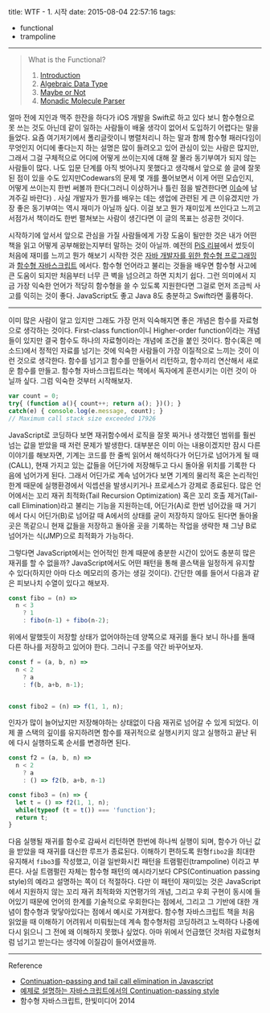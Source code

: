 title: WTF - 1. 시작
date: 2015-08-04 22:57:16
tags:
- functional
- trampoline

---

> What is the Functional?
>   1. [Introduction](/blog/2015/08/04/wtf-1-intro/)
>   2. [Algebraic Data Type](/blog/2015/08/04/wtf-2-adt/)
>   3. [Maybe or Not](/blog/2015/08/04/wtf-3-fam/)
>   4. [Monadic Molecule Parser](/blog/2015/08/04/wtf-4-parser/)


얼마 전에 지인과 맥주 한잔을 하다가 iOS 개발을 Swift로 하고 있다 보니 함수형으로
못 쓰는 것도 아닌데 같이 일하는 사람들이 배울 생각이 없어서 도입하기 어렵다는
말을 들었다. 요즘 여기저기에서 폴리글랏이니 병렬처리니 하는 말과 함께 함수형
패러다임이 무엇인지 어디에 좋다는지 하는 설명은 많이 들려오고 있어 관심이
있는 사람은 많지만, 그래서 그걸 구체적으로 어디에 어떻게 쓰이는지에 대해 잘
몰라 동기부여가 되지 않는 사람들이 많다. 나도 입문 단계를 아직 벗어나지
못했다고 생각해서 앞으로 쓸 글에 잘못된 점이 있을 수도 있지만Codewars의 문제
몇 개를 풀어보면서 이게 어떤 모습인지, 어떻게 쓰이는지 한번 써볼까 한다(그러니
이상하거나 틀린 점을 발견한다면 [이슈](https://github.com/seoh/blog/issues)에
남겨주길 바란다) . 사실 개발자가 뭔가를 배우는 데는 생업에 관련된 게
큰 이유겠지만 가장 좋은 동기부여는 역시 재미가 아닐까 싶다.  이걸 보고 뭔가
재미있게 쓰인다고 느끼고 서점가서 책이라도 한번 펼쳐보는 사람이 생긴다면 이
글의 목표는 성공한 것이다.

시작하기에 앞서서 앞으로 관심을 가질 사람들에게 가장 도움이 될만한 것은 내가
어떤 책을 읽고 어떻게 공부해왔는지부터 말하는 것이 아닐까. 예전의
[PiS 리뷰](http://seoh.github.io/blog/2015/01/18/pis-review/)에서 썼듯이
처음에 재미를 느끼고 뭔가 해보기 시작한 것은 [자바 개발자를 위한 함수형
프로그래밍](http://www.hanbit.co.kr/ebook/look.html?isbn=9788979149678)과
[함수형 자바스크립트](http://hanbit.co.kr/book/look.html?isbn=978-89-6848-079-9)
에서다.  함수형 언어라고 불리는 것들을 배우면 함수형 사고에 큰 도움이 되지만
처음부터 너무 큰 벽을 넘으려고 하면 지치기 쉽다. 그런 의미에서 지금 가장 익숙한
언어가 적당히 함수형을 쓸 수 있도록 지원한다면 그걸로 먼저 조금씩 사고를 익히는
것이 좋다. JavaScript도 좋고 Java 8도 충분하고 Swift라면 훌륭하다.

---

이미 많은 사람이 알고 있지만 그래도 가장 먼저 익숙해지면 좋은 개념은 함수를
자료형으로 생각하는 것이다. First-class function이니 Higher-order function이라는
개념들이 있지만 결국 함수도 하나의 자료형이라는 개념에 조건을 붙인 것이다.
함수(혹은 메소드)에서 정적인 자료를 넘기는 것에 익숙한 사람들이 가장 이질적으로
느끼는 것이 이런 것으로 생각한다. 함수를 넘기고 함수를 만들어서 리턴하고,
함수끼리 연산해서 새로운 함수를 만들고.  함수형 자바스크립트라는 책에서 독자에게
훈련시키는 이런 것이 아닐까 싶다. 그럼 익숙한 것부터 시작해보자.

``` js JavaScript
var count = 0;
try{ (function a(){ count++; return a(); })(); }
catch(e) { console.log(e.message, count); }
// Maximum call stack size exceeded 17926
```

JavaScript로 코딩하다 보면 재귀함수에서 로직을 잘못 짜거나 생각했던 범위를 훨씬
넘는 값을 받았을 때 저런 문제가 발생한다. 대부분은 이미 아는 내용이겠지만 잠시
다른 이야기를 해보자면, 기계는 코드를 한 줄씩 읽어서 해석하다가 어딘가로
넘어가게 될 때(CALL), 현재 가지고 있는 값들을 어딘가에 저장해두고 다시 돌아올
위치를 기록한 다음에 넘어가게 된다. 그래서 어딘가로 계속 넘어가다 보면 기계의
물리적 혹은 논리적인 한계 때문에 실행환경에서 익셉션을 발생시키거나 프로세스가
강제로 종료된다. 많은 언어에서는 꼬리 재귀 최적화(Tail Recursion Optimization)
혹은 꼬리 호출 제거(Tail-call Elimination)라고 불리는 기능을 지원하는데,
어딘가(A)로 한번 넘어갔을 때 거기에서 다시 어딘가(B)로 넘어갈 때 A에서의 상태를
굳이 저장하지 않아도 된다면 돌아올 곳은 똑같으니 현재 값들을 저장하고 돌아올
곳을 기록하는 작업을 생략한 채 그냥 B로 넘어가는 식(JMP)으로 최적화가 가능하다.

그렇다면 JavaScript에서는 언어적인 한계 때문에 충분한 시간이 있어도 충분히 많은
재귀를 할 수 없을까? JavaScript에서도 어떤 패턴을 통해 콜스택을 일정하게 유지할
수 있다(하지만 아마 다소 메모리의 증가는 생길 것이다). 간단한 예를 들어서 다음과
같은 피보나치 수열이 있다고 해보자.

``` js JavaScript
const fibo = (n) =>
  n < 3
    ? 1
    : fibo(n-1) + fibo(n-2);
```

위에서 말했듯이 저장할 상태가 없어야하는데 양쪽으로 재귀를 돌다 보니 하나를 돌때
다른 하나를 저장하고 있어야 한다. 그러니 구조를 약간 바꾸어보자.

``` js JavaScript
const f = (a, b, n) =>
  n < 2
    ? a
    : f(b, a+b, n-1);


const fibo2 = (n) => f(1, 1, n);
```

인자가 많이 늘어났지만 저장해야하는 상태없이 다음 재귀로 넘어갈 수 있게 되었다.
이제 콜 스택의 깊이를 유지하려면 함수를 재귀적으로 실행시키지 않고 실행하고
끝난 뒤에 다시 실행하도록 순서를 변경하면 된다.

``` js JavaScript
const f2 = (a, b, n) =>
  n < 2
    ? a
    : () => f2(b, a+b, n-1)

const fibo3 = (n) => {
  let t = () => f2(1, 1, n);
  while(typeof (t = t()) === 'function');
  return t;
}
```

다음 실행될 재귀를 함수로 감싸서 리턴하면 한번에 하나씩 실행이 되며, 함수가 아닌
값을 받았을 때 재귀를 대신한 루프가 종료된다. 이해하기 편하도록 원형`fibo2`을
최대한 유지해서 `fibo3`를 작성했고, 이걸 일반화시킨 패턴을 트램펄린(trampoline)
이라고 부른다. 사실 트램펄린 자체는 함수형 패턴의 예시라기보다 CPS(Continuation
passing style)의 예라고 설명하는 쪽이 더 적절하다. 다만 이 패턴이 재미있는 것은
JavaScript에서 지원하지 않는 꼬리 재귀 최적화와 지연평가의 개념, 그리고 우회
구현이 동시에 들어있기 때문에 언어의 한계를 기술적으로 우회한다는 점에서, 그리고
그 기반에 대한 개념이 함수형과 맞닿아있다는 점에서 예시로 가져왔다.  함수형
자바스크립트 책을 처음 읽었을 때 이해하기 어려워서 미뤄뒀는데 계속 함수형처럼
코딩하려고 노력하다 나중에 다시 읽으니 그 전에 왜 이해하지 못했나 싶었다. 아마
위에서 언급했던 것처럼 자료형처럼 넘기고 받는다는 생각에 이질감이 들어서였을까.

---

Reference

- [Continuation-passing and tail call elimination in Javascript](http://www.eriwen.com/javascript/cps-tail-call-elimination/)
- [예제로 설명하는 자바스크립트에서의 Continuation-passing style](http://dogfeet.github.io/articles/2012/by-example-continuation-passing-style-in-javascript.html)
- 함수형 자바스크립트, 한빛미디어 2014

